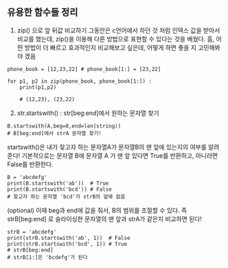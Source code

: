 
## 유용한 함수들 정리
1) zip() 으로 앞 뒤값 비교하기
그동안은 c언어에서 하던 것 처럼 인덱스 값을 받아서 비교를 했는데, zip()을 이용해 다른 방법으로 표현할 수 있다는 것을 배웠다. 흠, 어떤 방법이 더 빠르고 효과적인지 비교해보고 싶은데, 어떻게 하면 좋을 지 고민해봐야 겠음

```
phone_book = [12,23,22] # phone_book[1:] = [23,22]

for p1, p2 in zip(phone_book, phone_book[1:]) :
	print(p1,p2)  
    
    # (12,23), (23,22)
 ```
 
2) str.startswith() : str[beg:end]에서 원하는 문자열 찾기

```
B.startswith(A,beg=0,end=len(string))
# B[beg:end]에서 strA 문자열 찾기!
 ```

startswith()은 내가 찾고자 하는 문자열A가 문자열B의 맨 앞에 있는지의 여부를 알려준다! 기본적으로는 문자열 B에 문자열 A 가 맨 앞 있다면 True를 반환하고, 아니라면 False를 반환한다.
```
B = 'abcdefg'
print(B.startswith('ab'))  # True
print(B.startswith('bcd')) # False 
# 찾고자 하는 문자열 'bcd'가 strB의 앞에 없음
 ```

(optional) 이때 beg과 end에 값을 줘서, B의 범위를 조절할 수 있다. 즉 strB[beg:end] 로 슬라이싱한 문자열의 맨 앞과 strA가 같은지 비교하면 된다!
```
strB = 'abcdefg'
print(strB.startswith('ab', 1))  # False
print(strB.startswith('bcd', 1)) # True
# strB[beg:end]
# strB[1:]은 'bcdefg'가 된다
```
